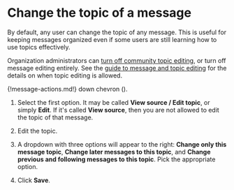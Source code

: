 # Change the topic of a message

By default, any user can change the topic of any message. This is useful for
keeping messages organized even if some users are still learning how to use
topics effectively.

Organization administrators can
[turn off community topic editing](/help/community-topic-edits), or turn off
message editing entirely. See the
[guide to message and topic editing](/help/configure-message-editing-and-deletion)
for the details on when topic editing is allowed.

{!message-actions.md!} down chevron (<i class="icon-vector-chevron-down"></i>).

1. Select the first option. It may be called **View source / Edit topic**,
   or simply **Edit**. If it's called **View source**, then you are not
   allowed to edit the topic of that message.

2. Edit the topic.

3. A dropdown with three options will appear to the right:
**Change only this message topic**, **Change later messages to this topic**, and
**Change previous and following messages to this topic**. Pick the appropriate
option.

4. Click **Save**.
